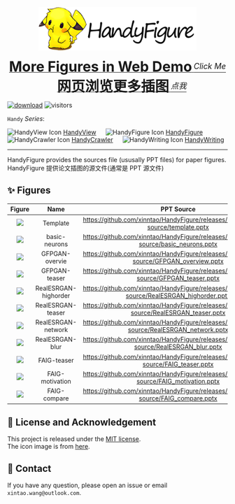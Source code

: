 <p align="center">
  <img src="icon_text.png" height=100>
</p>

<div align="center">
    <a href="https://xinntao.github.io/HandyFigure">
    <b><font size="6">More Figures in Web Demo</font></b>
    <sup>
        <i><font size="4">Click Me</font></i>
    </sup>
    </a>
    &nbsp;&nbsp;&nbsp;&nbsp;
    <a href="https://xinntao.github.io/HandyFigure">
    <b><font size="6">网页浏览更多插图</font></b>
    <sup>
        <i><font size="4">点我</font></i>
    </sup>
    </a>
  </div>

[![download](https://img.shields.io/github/downloads/xinntao/HandyFigure/total)](https://github.com/xinntao/HandyFigure/releases/tag/PPT-source)
![visitors](https://visitor-badge.glitch.me/badge?page_id=xinntao/HandyFigure)

<!-- [English](README.md) **|** [简体中文](README_CN.md) &emsp; [GitHub](https://github.com/xinntao/HandyFigure) **|** [Gitee码云](https://gitee.com/xinntao/HandyFigure) -->

```Handy``` *Series*:

<img src="https://github.com/xinntao/HandyView/blob/master/icon.png" alt="HandyView Icon" width="36" height="36"> [HandyView](https://github.com/xinntao/HandyView) &emsp; <img src="https://github.com/xinntao/HandyFigure/blob/master/icon.png" alt="HandyFigure Icon" width="36" height="36"> [HandyFigure](https://github.com/xinntao/HandyFigure) &emsp; <img src="https://github.com/xinntao/HandyCrawler/blob/master/icon.png" alt="HandyCrawler Icon" width="36" height="36"> [HandyCrawler](https://github.com/xinntao/HandyCrawler)
&emsp; <img src="https://github.com/xinntao/HandyWriting/blob/master/icon.png" alt="HandyWriting Icon" width="36" height="36"> [HandyWriting](https://github.com/xinntao/HandyWriting)

---

HandyFigure provides the sources file (ususally PPT files) for paper figures. <br>
HandyFigure 提供论文插图的源文件(通常是 PPT 源文件)

## :sparkles: Figures

<!-- TBR -->
| Figure | Name | PPT Source| Paper |
|:------------------:|:-------------------------:|:-------------------------:|:-------------------------:|
| ![](https://raw.githubusercontent.com/xinntao/HandyFigure/master/figures/template.png) | Template | <https://github.com/xinntao/HandyFigure/releases/download/PPT-source/template.pptx> | -|
| ![](https://raw.githubusercontent.com/xinntao/HandyFigure/master/figures/basic_neurons.png) | basic-neurons | <https://github.com/xinntao/HandyFigure/releases/download/PPT-source/basic_neurons.pptx> | -|
| ![](https://raw.githubusercontent.com/xinntao/HandyFigure/master/figures/GFPGAN_overview.png) | GFPGAN-overvie | <https://github.com/xinntao/HandyFigure/releases/download/PPT-source/GFPGAN_overview.pptx> | [Paper](https://arxiv.org/abs/2101.04061)|
| ![](https://raw.githubusercontent.com/xinntao/HandyFigure/master/figures/GFPGAN_teaser.jpg) | GFPGAN-teaser | <https://github.com/xinntao/HandyFigure/releases/download/PPT-source/GFPGAN_teaser.pptx> | [Paper](https://arxiv.org/abs/2101.04061)|
| ![](https://raw.githubusercontent.com/xinntao/HandyFigure/master/figures/RealESRGAN_highorder.png) | RealESRGAN-highorder | <https://github.com/xinntao/HandyFigure/releases/download/PPT-source/RealESRGAN_highorder.pptx> | [Paper](https://arxiv.org/abs/2107.10833)|
| ![](https://raw.githubusercontent.com/xinntao/HandyFigure/master/figures/RealESRGAN_teaser.jpg) | RealESRGAN-teaser | <https://github.com/xinntao/HandyFigure/releases/download/PPT-source/RealESRGAN_teaser.pptx> | [Paper](https://arxiv.org/abs/2107.10833)|
| ![](https://raw.githubusercontent.com/xinntao/HandyFigure/master/figures/RealESRGAN_network.jpg) | RealESRGAN-network | <https://github.com/xinntao/HandyFigure/releases/download/PPT-source/RealESRGAN_network.pptx> | [Paper](https://arxiv.org/abs/2107.10833)|
| ![](https://raw.githubusercontent.com/xinntao/HandyFigure/master/figures/RealESRGAN_blur.jpg) | RealESRGAN-blur | <https://github.com/xinntao/HandyFigure/releases/download/PPT-source/RealESRGAN_blur.pptx> | [Paper](https://arxiv.org/abs/2107.10833)|
| ![](https://raw.githubusercontent.com/xinntao/HandyFigure/master/figures/FAIG_teaser.jpg) | FAIG-teaser | <https://github.com/xinntao/HandyFigure/releases/download/PPT-source/FAIG_teaser.pptx> | [Paper](https://openreview.net/pdf?id=az0BBDjDvwD)|
| ![](https://raw.githubusercontent.com/xinntao/HandyFigure/master/figures/FAIG_motivation.png) | FAIG-motivation | <https://github.com/xinntao/HandyFigure/releases/download/PPT-source/FAIG_motivation.pptx> | [Paper](https://openreview.net/pdf?id=az0BBDjDvwD)|
| ![](https://raw.githubusercontent.com/xinntao/HandyFigure/master/figures/FAIG_compare.jpg) | FAIG-compare | <https://github.com/xinntao/HandyFigure/releases/download/PPT-source/FAIG_compare.pptx> | [Paper](https://openreview.net/pdf?id=az0BBDjDvwD)|
<!-- TBR -->

## :scroll: License and Acknowledgement

This project is released under the [MIT license](./LICENSE). <br>
The icon image is from [here](https://weheartit.com/Dawnees/collections/110283216-pokemon).

## :e-mail: Contact

If you have any question, please open an issue or email `xintao.wang@outlook.com`.
